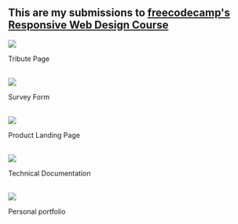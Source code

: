 ## This are my submissions to <a href="https://www.freecodecamp.org/learn/responsive-web-design/">freecodecamp's Responsive Web Design Course</a>
<img src="https://assets.codepen.io/6148226/internal/screenshots/pens/mdRGLGQ.default.png?fit=cover&format=auto&ha=false&height=540&quality=75&v=2&version=1619848557&width=960">
<p>Tribute Page</p><br>
<img src="https://assets.codepen.io/6148226/internal/screenshots/pens/XWpObQM.default.png?fit=cover&format=auto&ha=false&height=540&quality=75&v=2&version=1619848842&width=960">
<p>Survey Form</p><br>
<img src="https://assets.codepen.io/6148226/internal/screenshots/pens/JjExLwm.default.png?fit=cover&format=auto&ha=false&height=540&quality=75&v=2&version=1619848780&width=960">
<p>Product Landing Page</p><br>
<img src="https://assets.codepen.io/6148226/internal/screenshots/pens/dyNaQar.default.png?fit=cover&format=auto&ha=true&height=540&quality=75&v=2&version=1619848728&width=960">
<p>Technical Documentation</p><br>
<img src="https://assets.codepen.io/6148226/internal/screenshots/pens/jOyRYrV.default.png?fit=cover&format=auto&ha=false&height=540&quality=75&v=2&version=1619848684&width=960">
<p>Personal portfolio</p>